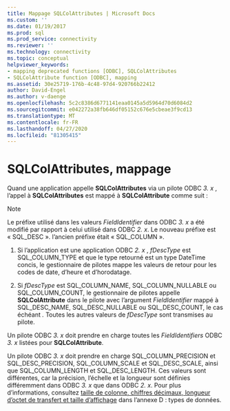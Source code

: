 ```yaml
---
title: Mappage SQLColAttributes | Microsoft Docs
ms.custom: ''
ms.date: 01/19/2017
ms.prod: sql
ms.prod_service: connectivity
ms.reviewer: ''
ms.technology: connectivity
ms.topic: conceptual
helpviewer_keywords:
- mapping deprecated functions [ODBC], SQLColAttributes
- SQLColAttribute function [ODBC], mapping
ms.assetid: 30e25719-176b-4c48-97d4-920766b22412
author: David-Engel
ms.author: v-daenge
ms.openlocfilehash: 5c2c8386d6771141eaa0145a5d5964d70d6084d2
ms.sourcegitcommit: e042272a38fb646df05152c676e5cbeae3f9cd13
ms.translationtype: MT
ms.contentlocale: fr-FR
ms.lasthandoff: 04/27/2020
ms.locfileid: "81305415"
---
```

# <a name="sqlcolattributes-mapping"></a>SQLColAttributes, mappage
Quand une application appelle **SQLColAttributes** via un pilote ODBC *3. x* , l’appel à **SQLColAttributes** est mappé à **SQLColAttribute** comme suit :  
  
> [!NOTE]
>  Le préfixe utilisé dans les valeurs *FieldIdentifier* dans ODBC *3. x* a été modifié par rapport à celui utilisé dans ODBC *2. x*. Le nouveau préfixe est « SQL_DESC ». l’ancien préfixe était « SQL_COLUMN ».  
  
1.  Si l’application est une application ODBC *2. x* , *fDescType* est SQL_COLUMN_TYPE et que le type retourné est un type DateTime concis, le gestionnaire de pilotes mappe les valeurs de retour pour les codes de date, d’heure et d’horodatage.  
  
2.  Si *fDescType* est SQL_COLUMN_NAME, SQL_COLUMN_NULLABLE ou SQL_COLUMN_COUNT, le gestionnaire de pilotes appelle **SQLColAttribute** dans le pilote avec l’argument *FieldIdentifier* mappé à SQL_DESC_NAME, SQL_DESC_NULLABLE ou SQL_DESC_COUNT, le cas échéant *.* Toutes les autres valeurs de *fDescType* sont transmises au pilote.  
  
 Un pilote ODBC *3. x* doit prendre en charge toutes les *FieldIdentifiers* ODBC *3. x* listées pour **SQLColAttribute**.  
  
 Un pilote ODBC *3. x* doit prendre en charge SQL_COLUMN_PRECISION et SQL_DESC_PRECISION, SQL_COLUMN_SCALE et SQL_DESC_SCALE, ainsi que SQL_COLUMN_LENGTH et SQL_DESC_LENGTH. Ces valeurs sont différentes, car la précision, l’échelle et la longueur sont définies différemment dans ODBC *3. x* que dans ODBC *2. x*. Pour plus d’informations, consultez [taille de colonne, chiffres décimaux, longueur d’octet de transfert et taille d’affichage](../../../odbc/reference/appendixes/column-size-decimal-digits-transfer-octet-length-and-display-size.md) dans l’annexe D : types de données.
